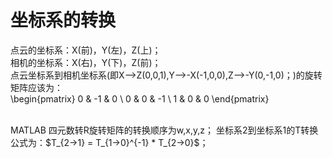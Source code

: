 # 坐标系的转换


点云的坐标系：X(前)，Y(左)，Z(上)； <br>
相机的坐标系：X(右)，Y(下)，Z(前)； <br>
点云坐标系到相机坐标系(即X—>Z(0,0,1),Y—>-X(-1,0,0),Z—>-Y(0,-1,0)；)的旋转矩阵应该为： <br>
\begin{pmatrix} 0 & -1 & 0 \\ 0 & 0 & -1 \\ 1 & 0 & 0 \end{pmatrix}

<br>
MATLAB 四元数转R旋转矩阵的转换顺序为w,x,y,z； 坐标系2到坐标系1的T转换公式为：$T_{2-&gt;1} = T_{1-&gt;0}^{-1} * T_{2-&gt;0}$；



